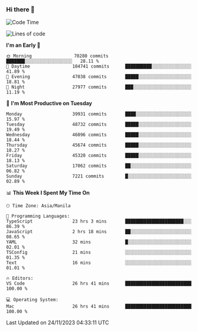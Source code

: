 ### Hi there 👋

<!--START_SECTION:waka-->
![Code Time](http://img.shields.io/badge/Code%20Time-4%2C577%20hrs%2047%20mins-blue)

![Lines of code](https://img.shields.io/badge/From%20Hello%20World%20I%27ve%20Written-106.8%20million%20lines%20of%20code-blue)

**I'm an Early 🐤** 

```text
🌞 Morning                70280 commits       ███████░░░░░░░░░░░░░░░░░░   28.11 % 
🌆 Daytime                104741 commits      ██████████░░░░░░░░░░░░░░░   41.89 % 
🌃 Evening                47038 commits       █████░░░░░░░░░░░░░░░░░░░░   18.81 % 
🌙 Night                  27977 commits       ███░░░░░░░░░░░░░░░░░░░░░░   11.19 % 
```
📅 **I'm Most Productive on Tuesday** 

```text
Monday                   39931 commits       ████░░░░░░░░░░░░░░░░░░░░░   15.97 % 
Tuesday                  48732 commits       █████░░░░░░░░░░░░░░░░░░░░   19.49 % 
Wednesday                46096 commits       █████░░░░░░░░░░░░░░░░░░░░   18.44 % 
Thursday                 45674 commits       █████░░░░░░░░░░░░░░░░░░░░   18.27 % 
Friday                   45320 commits       █████░░░░░░░░░░░░░░░░░░░░   18.13 % 
Saturday                 17062 commits       ██░░░░░░░░░░░░░░░░░░░░░░░   06.82 % 
Sunday                   7221 commits        █░░░░░░░░░░░░░░░░░░░░░░░░   02.89 % 
```


📊 **This Week I Spent My Time On** 

```text
🕑︎ Time Zone: Asia/Manila

💬 Programming Languages: 
TypeScript               23 hrs 3 mins       ██████████████████████░░░   86.39 % 
JavaScript               2 hrs 18 mins       ██░░░░░░░░░░░░░░░░░░░░░░░   08.65 % 
YAML                     32 mins             █░░░░░░░░░░░░░░░░░░░░░░░░   02.01 % 
TSConfig                 21 mins             ░░░░░░░░░░░░░░░░░░░░░░░░░   01.35 % 
Text                     16 mins             ░░░░░░░░░░░░░░░░░░░░░░░░░   01.01 % 

🔥 Editors: 
VS Code                  26 hrs 41 mins      █████████████████████████   100.00 % 

💻 Operating System: 
Mac                      26 hrs 41 mins      █████████████████████████   100.00 % 
```


 Last Updated on 24/11/2023 04:33:11 UTC
<!--END_SECTION:waka-->


<!--
**rad182/rad182** is a ✨ _special_ ✨ repository because its `README.md` (this file) appears on your GitHub profile.

Here are some ideas to get you started:

- 🔭 I’m currently working on ...
- 🌱 I’m currently learning ...
- 👯 I’m looking to collaborate on ...
- 🤔 I’m looking for help with ...
- 💬 Ask me about ...
- 📫 How to reach me: ...
- 😄 Pronouns: ...
- ⚡ Fun fact: ...
-->

